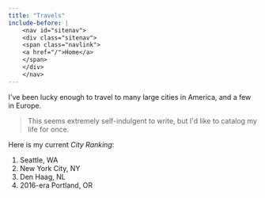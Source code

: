 ```yaml
---
title: "Travels"
include-before: |
    <nav id="sitenav">
    <div class="sitenav">
    <span class="navlink">
    <a href="/">Home</a>
    </span>
    </div>
    </nav>
---
```


I've been lucky enough to travel to many large cities in America, and a few in Europe.

> This seems extremely self-indulgent to write, but I'd like to catalog my life for once.

Here is my current *City Ranking*:

1. Seattle, WA
2. New York City, NY
3. Den Haag, NL
4. 2016-era Portland, OR
